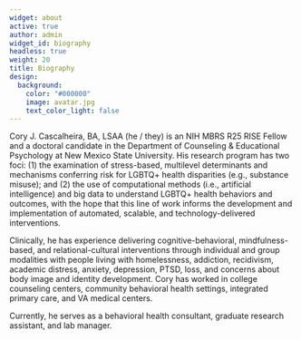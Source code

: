```yaml
---
widget: about
active: true
author: admin
widget_id: biography
headless: true
weight: 20
title: Biography
design:
  background:
    color: "#000000"
    image: avatar.jpg
    text_color_light: false
---
```

Cory J. Cascalheira, BA, LSAA (he / they) is an NIH MBRS R25 RISE Fellow and a doctoral candidate in the Department of Counseling & Educational Psychology at New Mexico State University. His research program has two foci: (1) the examination of stress-based, multilevel determinants and mechanisms conferring risk for LGBTQ+ health disparities (e.g., substance misuse); and (2) the use of computational methods (i.e., artificial intelligence) and big data to understand LGBTQ+ health behaviors and outcomes, with the hope that this line of work informs the development and implementation of automated, scalable, and technology-delivered interventions. 


Clinically, he has experience delivering cognitive-behavioral, mindfulness-based, and relational-cultural interventions through individual and group modalities with people living with homelessness, addiction, recidivism, academic distress, anxiety, depression, PTSD, loss, and concerns about body image and identity development. Cory has worked in college counseling centers, community behavioral health settings, integrated primary care, and VA medical centers. 


Currently, he serves as a behavioral health consultant, graduate research assistant, and lab manager.